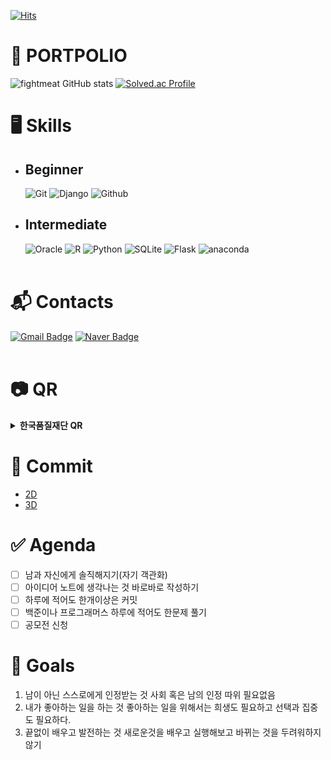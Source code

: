 

[![Hits](https://hits.seeyoufarm.com/api/count/incr/badge.svg?url=https%3A%2F%2Fgithub.com%2Ffightmeat&count_bg=%233DA5C8&title_bg=%23113BD0&icon=&icon_color=%23E7E7E7&title=hits&edge_flat=false)](https://hits.seeyoufarm.com)

# 📝 PORTPOLIO

![fightmeat GitHub stats](https://github-readme-stats.vercel.app/api?username=fightmeat&show_icons=true&theme=nightowl)
[![Solved.ac Profile](http://mazassumnida.wtf/api/v2/generate_badge?boj=fightmeat)](https://solved.ac/fightmeat/)

# 🖥 Skills

- ## Beginner
  ![Git](https://img.shields.io/badge/Git-F05032.svg?&style=flat-square&logo=Git&logoColor=white)
  ![Django](https://img.shields.io/badge/Django-092E20.svg?&style=flat-square&logo=Django&logoColor=white)
  ![Github](https://img.shields.io/badge/github-181717.svg?&style=flat-square&logo=github&logoColor=white)
  <!-- 기본적인 개념을 이해하고 간단한 예시를 작성할 수 있다.-->
- ## Intermediate
  ![Oracle](https://img.shields.io/badge/Oracle-F80000.svg?&style=flat-square&logo=Oracle&logoColor=white)
  ![R](https://img.shields.io/badge/R-276DC3.svg?&style=flat-square&logo=R&logoColor=white)
  ![Python](https://img.shields.io/badge/Python-3776AB.svg?&style=flat-square&logo=Python&logoColor=white)
  ![SQLite](https://img.shields.io/badge/SQLite-003B57.svg?&style=flat-square&logo=SQLite&logoColor=white)
  ![Flask](https://img.shields.io/badge/Flask-000000.svg?&style=flat-square&logo=Flask&logoColor=white)
  ![anaconda](https://img.shields.io/badge/anaconda-44A833.svg?&style=flat-square&logo=anaconda&logoColor=white)<br><br>
  <!-- 이용하고자 하는 시스템의 구조를 이해했으며 여러 개의 함수나 도구를 사용할 수 있다.-->
<!-- - ## Experienced -->
  <!-- 프로그래밍 및 복잡한 코딩과 최적화와 디버깅에 능숙하다.-->
<!--  -## Expert -->
  <!-- 대규모 소프트웨어 프로젝트를 성공적으로 완료한 경험이 있고 고급 알고리즘을 이해하고 설계할 수 있다.-->
<!-- - ## Master -->
  <!-- 팀을 이끌 수 있는 리더십 능력이 있다.-->

# 📬 Contacts

[![Gmail Badge](https://img.shields.io/badge/Gmail-d14836?style=flat-square&logo=Gmail&logoColor=white&link=mailto:nilping41@gmail.com)](mailto:niling41@gmail.com)
[![Naver Badge](https://img.shields.io/badge/Naver-03C75A?style=flat-square&logo=Naver&logoColor=white&link=mailto:lees4144@naver.com)](mailto:lees4144@naver.com)<br><br>

# 📷 QR
<details>
<summary><b>한국품질재단 QR</b></summary>

<img src="https://github.com/fightmeat/photos/blob/c4187bb6f7ba34bf09ed4d484e1bd67a9e573dfb/QR.png">
</details>
<!-- 카메라로 찍으면 밑에 값이 나오는데 QR로 변환한거에요 TRACSE_ID=AIG20210000313652,TRACSE_TME=10,CRSE_TRACSE_SE=C0061 -->
<!--
# 🌐 Language
[![Top Langs](https://github-readme-stats.vercel.app/api/top-langs/?username=fightmeat&layout=donut)](https://github.com/fightmeat/github-readme-stats)
-->

# 📆 Commit

- [2D](https://github.com/fightmeat/TIL/commits/main)
- [3D](https://www.mornhee.works/apps/github-town/fightmeat/2023)

# ✅ Agenda

- [ ] 남과 자신에게 솔직해지기(자기 객관화)
- [ ] 아이디어 노트에 생각나는 것 바로바로 작성하기
- [ ] 하루에 적어도 한개이상은 커밋 
- [ ] 백준이나 프로그래머스 하루에 적어도 한문제 풀기
- [ ] 공모전 신청
      
# 🌟 Goals

1. 남이 아닌 스스로에게 인정받는 것 사회 혹은 남의 인정 따위 필요없음
2. 내가 좋아하는 일을 하는 것 좋아하는 일을 위해서는 희생도 필요하고 선택과 집중도 필요하다.
3. 끝없이 배우고 발전하는 것 새로운것을 배우고 실행해보고 바뀌는 것을 두려워하지 않기
